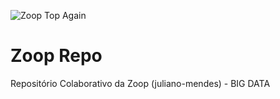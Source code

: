 ![Zoop Top Again](https://github.com/juliano-mendes/zoop/header_linkedin-zoopers.png)
# Zoop Repo
Repositório Colaborativo da Zoop (juliano-mendes) - BIG DATA

